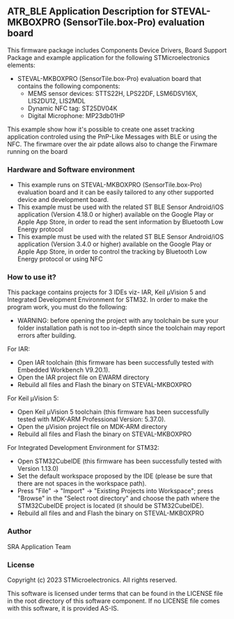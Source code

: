 ## <b>ATR_BLE Application Description for STEVAL-MKBOXPRO (SensorTile.box-Pro) evaluation board</b>

This firmware package includes Components Device Drivers, Board Support Package and example application for the following STMicroelectronics elements:

  - STEVAL-MKBOXPRO (SensorTile.box-Pro)  evaluation board that contains the following components:
      - MEMS sensor devices: STTS22H, LPS22DF, LSM6DSV16X, LIS2DU12, LIS2MDL
	  - Dynamic NFC tag: ST25DV04K
      - Digital Microphone: MP23db01HP
 
This example show how it's possible to create one asset tracking application controled using the PnP-Like Messages
with BLE or using the NFC. The firwmare over the air pdate allows also to change the Firwmare running on the board

### <b>Hardware and Software environment</b>

- This example runs on STEVAL-MKBOXPRO (SensorTile.box-Pro) evaluation board and it can be easily tailored to any other supported device and development board.
- This example must be used with the related ST BLE Sensor Android/iOS application (Version 4.18.0 or higher) available on the Google Play or Apple App Store, in order to read the sent information by Bluetooth Low Energy protocol
- This example must be used with the related ST BLE Sensor Android/iOS application (Version 3.4.0 or higher) available on the Google Play or Apple App Store, in order to control the tracking by Bluetooth Low Energy protocol or using NFC
### <b>How to use it?</b>

This package contains projects for 3 IDEs viz- IAR, Keil µVision 5 and Integrated Development Environment for STM32.
In order to make the  program work, you must do the following:

 - WARNING: before opening the project with any toolchain be sure your folder
   installation path is not too in-depth since the toolchain may report errors
   after building.

For IAR:

 - Open IAR toolchain (this firmware has been successfully tested with Embedded Workbench V9.20.1).
 - Open the IAR project file on EWARM directory
 - Rebuild all files and Flash the binary on STEVAL-MKBOXPRO

For Keil µVision 5:

 - Open Keil µVision 5 toolchain (this firmware has been successfully tested with MDK-ARM Professional Version: 5.37.0).
 - Open the µVision project file on MDK-ARM directory
 - Rebuild all files and Flash the binary on STEVAL-MKBOXPRO
		
For Integrated Development Environment for STM32:

 - Open STM32CubeIDE (this firmware has been successfully tested with Version 1.13.0)
 - Set the default workspace proposed by the IDE (please be sure that there are not spaces in the workspace path).
 - Press "File" -> "Import" -> "Existing Projects into Workspace"; press "Browse" in the "Select root directory" and choose the path where the STM32CubeIDE project is located (it should be STM32CubeIDE\).
 - Rebuild all files and and Flash the binary on STEVAL-MKBOXPRO
   
### <b>Author</b>

SRA Application Team

### <b>License</b>

Copyright (c) 2023 STMicroelectronics.
All rights reserved.

This software is licensed under terms that can be found in the LICENSE file
in the root directory of this software component.
If no LICENSE file comes with this software, it is provided AS-IS.
